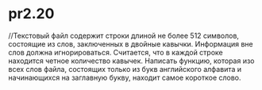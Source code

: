 # pr2.20

//Текстовый файл содержит строки длиной не более 512 символов, состоящие из слов, заключенных в двойные кавычки. Информация вне слов должна игнорироваться. Считается, что в каждой строке находится четное количество кавычек. Написать функцию, которая изо всех слов файла, состоящих только из букв английского алфавита и начинающихся на заглавную букву, находит самое короткое слово.
